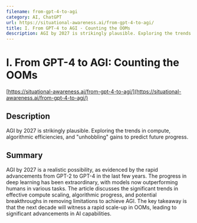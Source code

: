 ```yaml
---
filename: from-gpt-4-to-agi
category: AI, ChatGPT
url: https://situational-awareness.ai/from-gpt-4-to-agi/
title: I. From GPT-4 to AGI - Counting the OOMs
description: AGI by 2027 is strikingly plausible. Exploring the trends in compute, algorithmic efficiencies, and "unhobbling" gains to predict future progress.
---
```

# I. From GPT-4 to AGI: Counting the OOMs

[https://situational-awareness.ai/from-gpt-4-to-agi/](https://situational-awareness.ai/from-gpt-4-to-agi/)

## Description

AGI by 2027 is strikingly plausible. Exploring the trends in compute, algorithmic efficiencies, and "unhobbling" gains to predict future progress.

## Summary

AGI by 2027 is a realistic possibility, as evidenced by the rapid advancements from GPT-2 to GPT-4 in the last few years. The progress in deep learning has been extraordinary, with models now outperforming humans in various tasks. The article discusses the significant trends in effective compute scaling, algorithmic progress, and potential breakthroughs in removing limitations to achieve AGI. The key takeaway is that the next decade will witness a rapid scale-up in OOMs, leading to significant advancements in AI capabilities.
